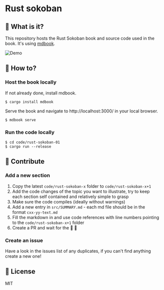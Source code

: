 # Rust sokoban

## :dart: What is it?
This repository hosts the Rust Sokoban book and source code used in the book. It's using [mdbook](https://github.com/rust-lang/mdBook).

![Demo](src/images/movement.gif)

## :running: How to?

### Host the book locally
If not already done, install mdbook.

```
$ cargo install mdbook
```

Serve the book and navigate to http://localhost:3000/ in your local browser.
```
$ mdbook serve
```

### Run the code locally
```
$ cd code/rust-sokoban-01
$ cargo run --release
```

## :muscle: Contribute

### Add a new section
1. Copy the latest `code/rust-sokoban-x` folder to  `code/rust-sokoban-x+1`
1. Add the code changes of the topic you want to illustrate, try to keep each section self contained and relatively simple to grasp
1. Make sure the code compiles (ideally without warnings)
1. Add a new entry in `src/SUMMARY.md` - each md file should be in the format `cxx-yy-text.md`
1. Fill the markdown in and use code references with line numbers pointing to the `code/rust-sokoban-x+1` folder
1. Create a PR and wait for the :clap: :tada:

### Create an issue
Have a look in the issues list of any duplicates, if you can't find anything create a new one!

## :car: License
MIT
